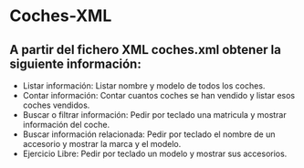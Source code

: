 # Coches-XML
## A partir del fichero XML coches.xml obtener la siguiente información:

  * Listar información: Listar nombre y modelo de todos los coches.
  * Contar información: Contar cuantos coches se han vendido y listar esos coches vendidos. 
  * Buscar o filtrar información: Pedir por teclado una matricula y mostrar información del coche.
  * Buscar información relacionada: Pedir por teclado el nombre de un accesorio y mostrar la marca y el modelo.
  * Ejercicio Libre: Pedir por teclado un modelo y mostrar sus accesorios.
  
